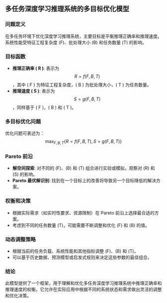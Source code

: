 ## 多任务深度学习推理系统的多目标优化模型

### 问题定义
在多任务环境下优化深度学习推理系统，主要目标是平衡推理正确率和推理速度。系统性能受特征工程复杂度 \(F\)、批处理大小 \(B\) 和任务数量 \(T\) 的影响。

### 目标函数
- **推理正确率 \( R \)**: 表示为 $$ R = f(F, B, T) $$，其中 \( F \) 为特征工程复杂度，\( B \) 为批处理大小，\( T \) 为任务数量。
- **推理速度 \( S \)**: 表示为 $$ S = g(F, B, T) $$，同样基于 \( F \)，\( B \) 和 \( T \)。

### 多目标优化问题
优化问题可表述为：
$$ \max_{F, B, T} \{ R = f(F, B, T), \, S = g(F, B, T) \} $$

### Pareto 前沿
- **解空间探索**: 对不同的 \(F\)、\(B\) 和 \(T\) 组合进行实验或模拟，观察对 \(R\) 和 \(S\) 的影响。
- **Pareto 最优解识别**: 找到在一个目标上的改善将导致另一个目标降低的解决方案。

### 权衡和决策
- 根据实际需求（如实时性要求、资源限制）在 Pareto 前沿上选择最合适的方案。
- 考虑到不同的任务数量 \(T\)，可能需要不断调整和优化 \(F\) 和 \(B\) 的值。

### 动态调整策略
- 根据当前的任务负载、系统性能和其他指标调整 \(F\)、\(B\) 和 \(T\)。
- 可以基于历史数据、预测模型或启发式规则来决定这些参数的最佳组合。

### 结论
此模型提供了一个框架，用于理解和优化多任务深度学习推理系统中推理正确率和推理速度的权衡。它允许在实际应用中根据不同的系统状态和需求做出灵活的调整和优化决策。
